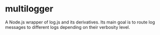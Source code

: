 multilogger
===========

A Node.js wrapper of log.js and its derivatives. Its main goal is to route log messages to different logs depending on their verbosity level.
